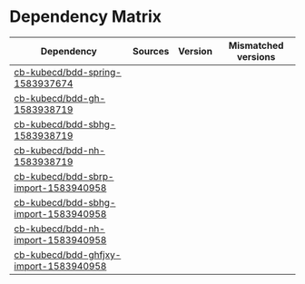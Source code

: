 # Dependency Matrix

Dependency | Sources | Version | Mismatched versions
---------- | ------- | ------- | -------------------
[cb-kubecd/bdd-spring-1583937674](https://github.com/cb-kubecd/bdd-spring-1583937674.git) |  | []() | 
[cb-kubecd/bdd-gh-1583938719](https://github.com/cb-kubecd/bdd-gh-1583938719.git) |  | []() | 
[cb-kubecd/bdd-sbhg-1583938719](https://github.com/cb-kubecd/bdd-sbhg-1583938719.git) |  | []() | 
[cb-kubecd/bdd-nh-1583938719](https://github.com/cb-kubecd/bdd-nh-1583938719.git) |  | []() | 
[cb-kubecd/bdd-sbrp-import-1583940958](https://github.com/cb-kubecd/bdd-sbrp-import-1583940958.git) |  | []() | 
[cb-kubecd/bdd-sbhg-import-1583940958](https://github.com/cb-kubecd/bdd-sbhg-import-1583940958.git) |  | []() | 
[cb-kubecd/bdd-nh-import-1583940958](https://github.com/cb-kubecd/bdd-nh-import-1583940958.git) |  | []() | 
[cb-kubecd/bdd-ghfjxy-import-1583940958](https://github.com/cb-kubecd/bdd-ghfjxy-import-1583940958.git) |  | []() | 
